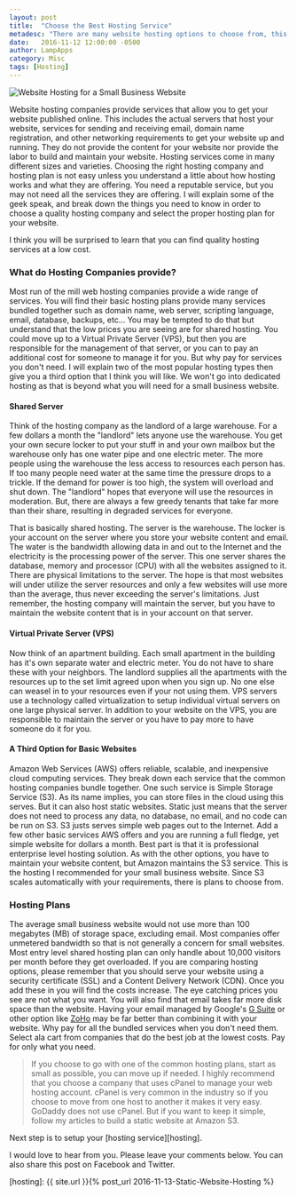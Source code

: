 ```yaml
---
layout: post
title:  "Choose the Best Hosting Service"
metadesc: "There are many website hosting options to choose from, this article will give you a better understanding so you can choose the right plan for you."
date:   2016-11-12 12:00:00 -0500
author: LampApps
category: Misc
tags: [Hosting]
---
```


![Website Hosting for a Small Business Website]({{site.url}}/images/website-hosting.jpg "Website Hosting for a Small Business Website")

Website hosting companies provide services that allow you to get your website published online. This includes the actual servers that host your website, services for sending and receiving email, domain name registration, and other networking requirements to get your website up and running. They do not provide the content for your website nor provide the labor to build and maintain your website. Hosting services come in many different sizes and varieties. Choosing the right hosting company and hosting plan is not easy unless you understand a little about how hosting works and what they are offering. You need a reputable service, but you may not need all the services they are offering. I will explain some of the geek speak, and break down the things you need to know in order to choose a quality hosting company and select the proper hosting plan for your website.

I think you will be surprised to learn that you can find quality hosting services at a low cost.

<!--more-->

### What do Hosting Companies provide?

Most run of the mill web hosting companies provide a wide range of services. You will find their basic hosting plans provide many services bundled together such as domain name, web server, scripting language, email, database, backups, etc... You may be tempted to do that but understand that the low prices you are seeing are for shared hosting. You could move up to a Virtual Private Server (VPS), but then you are responsible for the management of that server, or you can to pay an additional cost for someone to manage it for you. But why pay for services you don't need. I will explain two of the most popular hosting types then give you a third option that I think you will like. We won't go into dedicated hosting as that is beyond what you will need for a small business website.

#### Shared Server

Think of the hosting company as the landlord of a large warehouse. For a few dollars a month the "landlord" lets anyone use the warehouse. You get your own secure locker to put your stuff in and your own mailbox but the warehouse only has one water pipe and one electric meter. The more people using the warehouse the less access to resources each person has. If too many people need water at the same time the pressure drops to a trickle. If the demand for power is too high, the system will overload and shut down. The "landlord" hopes that everyone will use the resources in moderation. But, there are always a few greedy tenants that take far more than their share, resulting in degraded services for everyone. 

That is basically shared hosting. The server is the warehouse. The locker is your account on the server where you store your website content and email. The water is the bandwidth allowing data in and out to the Internet and the electricity is the processing power of the server. This one server shares the database, memory and processor (CPU) with all the websites assigned to it. There are physical limitations to the server. The hope is that most websites will under utilize the server resources and only a few websites will use more than the average, thus never exceeding the server's limitations. Just remember, the hosting company will maintain the server, but you have to maintain the website content that is in your account on that server.

#### Virtual Private Server (VPS)

Now think of an apartment building. Each small apartment in the building has it's own separate water and electric meter. You do not have to share these with your neighbors. The landlord supplies all the apartments with the resources up to the set limit agreed upon when you sign up. No one else can weasel in to your resources even if your not using them. VPS servers use a technology called virtualization to setup individual virtual servers on one large physical server. In addition to your website on the VPS, you are responsible to maintain the server or you have to pay more to have someone do it for you.

#### A Third Option for Basic Websites

Amazon Web Services (AWS) offers reliable, scalable, and inexpensive cloud computing services. They break down each service that the common hosting companies bundle together. One such service is Simple Storage Service (S3). As its name implies, you can store files in the cloud using this serves. But it can also host static websites. Static just means that the server does not need to process any data, no database, no email, and no code can be run on S3. S3 justs serves simple web pages out to the Internet. Add a few other basic services AWS offers and you are running a full fledge, yet simple website for dollars a month. Best part is that it is professional enterprise level hosting solution. As with the other options, you have to maintain your website content, but Amazon maintains the S3 service. This is the hosting I recommended for your small business website. Since S3 scales automatically with your requirements, there is plans to choose from.

### Hosting Plans

The average small business website would not use more than 100 megabytes (MB) of storage space, excluding email. Most companies offer unmetered bandwidth so that is not generally a concern for small websites. Most entry level shared hosting plan can only handle about 10,000 visitors per month before they get overloaded. If you are comparing hosting options, please remember that you should serve your website using a security certificate (SSL) and a Content Delivery Network (CDN). Once you add these in you will find the costs increase. The eye catching prices you see are not what you want. You will also find that email takes far more disk space than the website. Having your email managed by Google's [G Suite][gsuite] or other option like [ZoHo][zoho] may be far better than combining it with your website. Why pay for all the bundled services when you don't need them. Select ala cart from companies that do the best job at the lowest costs. Pay for only what you need. 

>If you choose to go with one of the common hosting plans, start as small as possible, you can move up if needed. I highly recommend that you choose a company that uses cPanel to manage your web hosting account. cPanel is very common in the industry so if you choose to move from one host to another it makes it very easy. GoDaddy does not use cPanel. But if you want to keep it simple, follow my articles to build a static website at Amazon S3.

Next step is to setup your [hosting service][hosting].

I would love to hear from you. Please leave your comments below. You can also share this post on Facebook and Twitter. 



[hosting]: {{ site.url }}{% post_url 2016-11-13-Static-Website-Hosting %}

[gsuite]: https://www.google.com/work/apps/business/landing/partners/referral/trial.html?utm_source=sign-up&utm_medium=referralbutton1&utm_campaign=apps-referral-program&utm_content=%3Chttps://goo.gl/nCwWpT%3E

[zoho]: https://www.zoho.com/mail/zohomail-pricing2.html


